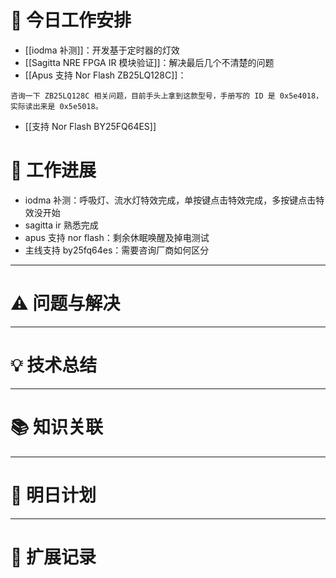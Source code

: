 



# **🔧 今日工作安排**
- [[iodma 补测]]：开发基于定时器的灯效
- [[Sagitta NRE FPGA IR 模块验证]]：解决最后几个不清楚的问题
- [[Apus 支持 Nor Flash ZB25LQ128C]]：
```
咨询一下 ZB25LQ128C 相关问题，目前手头上拿到这款型号，手册写的 ID 是 0x5e4018，实际读出来是 0x5e5018。
```
- [[支持 Nor Flash BY25FQ64ES]]


# **📌 工作进展**
- iodma 补测：呼吸灯、流水灯特效完成，单按键点击特效完成，多按键点击特效没开始
- sagitta ir 熟悉完成
- apus 支持 nor flash：剩余休眠唤醒及掉电测试
- 主线支持 by25fq64es：需要咨询厂商如何区分


---

# **⚠️ 问题与解决**


---

# **💡 技术总结**


---

# **📚 知识关联**


---
# **📌 明日计划**


---

# **💬 扩展记录**



